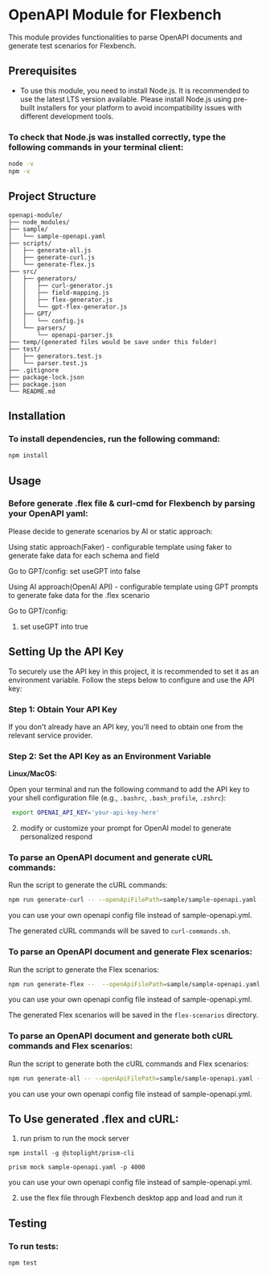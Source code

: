 
# OpenAPI Module for Flexbench

This module provides functionalities to parse OpenAPI documents and generate test scenarios for Flexbench.

## Prerequisites

- To use this module, you need to install Node.js. It is recommended to use the latest LTS version available.
  Please install Node.js using pre-built installers for your platform to avoid incompatibility issues with different development tools.

### To check that Node.js was installed correctly, type the following commands in your terminal client:

```sh
node -v
npm -v
```

## Project Structure

```
openapi-module/
├── node_modules/
├── sample/
│   └── sample-openapi.yaml
├── scripts/
│   ├── generate-all.js
│   ├── generate-curl.js
│   └── generate-flex.js
├── src/
│   ├── generators/
│   │   ├── curl-generator.js
│   │   ├── field-mapping.js
│   │   ├── flex-generator.js
│   │   └── gpt-flex-generator.js
│   ├── GPT/
│   │   └── config.js
│   └── parsers/
│       └── openapi-parser.js
├── temp/(generated files would be save under this folder)
├── test/
│   ├── generators.test.js
│   └── parser.test.js
├── .gitignore
├── package-lock.json
├── package.json
└── README.md
```

## Installation

### To install dependencies, run the following command:

```sh
npm install
```

## Usage

### Before generate .flex file & curl-cmd for Flexbench by parsing your OpenAPI yaml:

Please decide to generate scenarios by AI or static approach:

Using static approach(Faker) - configurable template using faker to generate fake data for each schema and field

Go to GPT/config: set useGPT into false

Using AI approach(OpenAI API) - configurable template using GPT prompts to generate fake data for the .flex scenario

Go to GPT/config: 
1. set useGPT into true

## Setting Up the API Key

To securely use the API key in this project, it is recommended to set it as an environment variable. Follow the steps below to configure and use the API key:

### Step 1: Obtain Your API Key

If you don't already have an API key, you'll need to obtain one from the relevant service provider.

### Step 2: Set the API Key as an Environment Variable

**Linux/MacOS:**

   Open your terminal and run the following command to add the API key to your shell configuration file (e.g., `.bashrc`, `.bash_profile`, `.zshrc`):

  ```bash
   export OPENAI_API_KEY='your-api-key-here'
  ```
2. modify or customize your prompt for OpenAI model to generate personalized respond


### To parse an OpenAPI document and generate cURL commands:

Run the script to generate the cURL commands:

```sh
npm run generate-curl -- --openApiFilePath=sample/sample-openapi.yaml --outputFilePath=temp/curl-commands.sh
```

you can use your own openapi config file instead of sample-openapi.yml.

The generated cURL commands will be saved to `curl-commands.sh`.

### To parse an OpenAPI document and generate Flex scenarios:

Run the script to generate the Flex scenarios:

```sh
npm run generate-flex --  --openApiFilePath=sample/sample-openapi.yaml --outputFilePath=temp/flex-scenarios.json
```

you can use your own openapi config file instead of sample-openapi.yml.

The generated Flex scenarios will be saved in the `flex-scenarios` directory.

### To parse an OpenAPI document and generate both cURL commands and Flex scenarios:

Run the script to generate both the cURL commands and Flex scenarios:

```sh
npm run generate-all -- --openApiFilePath=sample/sample-openapi.yaml --curlOutputFilePath=temp/curl-commands.sh --flexOutputFilePath=temp/flex-scenarios.json
```

you can use your own openapi config file instead of sample-openapi.yml.

## To Use generated .flex and cURL: 

1. run prism to run the mock server

```
npm install -g @stoplight/prism-cli 
```
```
prism mock sample-openapi.yaml -p 4000
```
you can use your own openapi config file instead of sample-openapi.yml.

2. use the flex file through Flexbench desktop app and load and run it

## Testing

### To run tests:

```
npm test
```